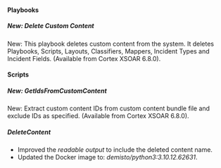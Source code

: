 
#### Playbooks

##### New: Delete Custom Content

New: This playbook deletes custom content from the system. It deletes Playbooks, Scripts, Layouts, Classifiers, Mappers, Incident Types and Incident Fields. (Available from Cortex XSOAR 6.8.0).

#### Scripts

##### New: GetIdsFromCustomContent

New: Extract custom content IDs from custom content bundle file and exclude IDs as specified. (Available from Cortex XSOAR 6.8.0).
##### DeleteContent

- Improved the *readable output* to include the deleted content name.
- Updated the Docker image to: *demisto/python3:3.10.12.62631*.
